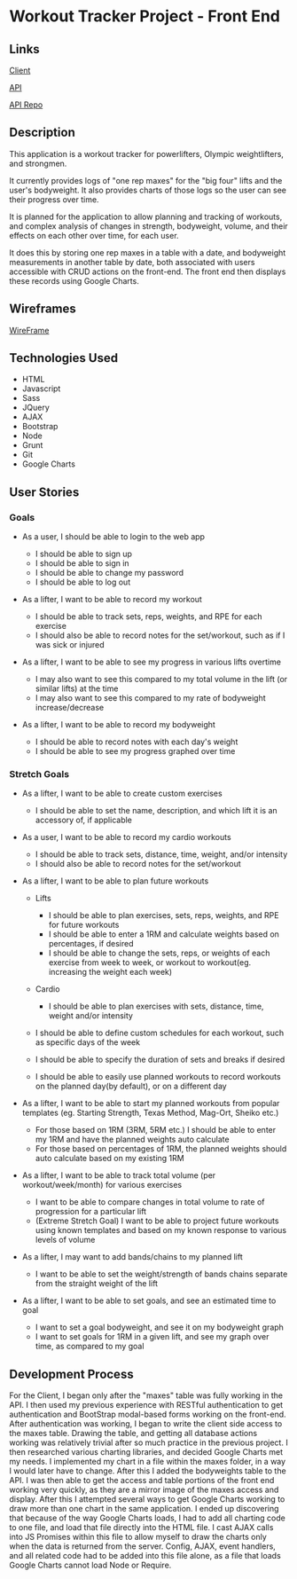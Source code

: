 # Workout Tracker Project - Front End

## Links

[Client](https://zclark0625.github.io/tracker-project-client/)

[API](https://infinite-coast-74819.herokuapp.com/)

[API Repo](https://github.com/zclark0625/tracker-project-api)

## Description

This application is a workout tracker for powerlifters, Olympic weightlifters, and strongmen. 

It currently provides logs of "one rep maxes" for the "big four" lifts and the user's bodyweight. It also provides charts of those logs so the user can see their progress over time. 

It is planned for the application to allow planning and tracking of workouts, and complex analysis of changes in strength, bodyweight, volume, and their effects on each other over time, for each user.

It does this by storing one rep maxes in a table with a date, and bodyweight measurements in another table by date, both associated with users accessible with CRUD actions on the front-end. The front end then displays these records using Google Charts.

## Wireframes

[WireFrame](images/Project-2-Wireframe.png)

## Technologies Used

- HTML
- Javascript
- Sass
- JQuery
- AJAX
- Bootstrap
- Node
- Grunt
- Git
- Google Charts

## User Stories

### Goals
- As a user, I should be able to login to the web app
    - I should be able to sign up
    - I should be able to sign in
    - I should be able to change my password
    - I should be able to log out

- As a lifter, I want to be able to record my workout
    - I should be able to track sets, reps, weights, and RPE for each exercise
    - I should also be able to record notes for the set/workout, such as if I was sick or injured

- As a lifter, I want to be able to see my progress in various lifts overtime
    - I may also want to see this compared to my total volume in the lift (or similar lifts) at the time
    - I may also want to see this compared to my rate of bodyweight increase/decrease

- As a lifter, I want to be able to record my bodyweight
    - I should be able to record notes with each day's weight
    - I should be able to see my progress graphed over time

### Stretch Goals

- As a lifter, I want to be able to create custom exercises
    - I should be able to set the name, description, and which lift it is an accessory of, if applicable

- As a user, I want to be able to record my cardio workouts
    - I should be able to track sets, distance, time, weight, and/or intensity
    - I should also be able to record notes for the set/workout

- As a lifter, I want to be able to plan future workouts
    - Lifts
        - I should be able to plan exercises, sets, reps, weights, and RPE for future workouts
        - I should be able to enter a 1RM and calculate weights based on percentages, if desired
        - I should be able to change the sets, reps, or weights of each exercise from week to week, or workout to workout(eg. increasing the weight each week)

    - Cardio
        - I should be able to plan exercises with sets, distance, time, weight and/or intensity
    
    - I should be able to define custom schedules for each workout, such as specific days of the week
    - I should be able to specify the duration of sets and breaks if desired
    - I should be able to easily use planned workouts to record workouts on the planned day(by default), or on a different day

- As a lifter, I want to be able to start my planned workouts from popular templates (eg. Starting Strength, Texas Method, Mag-Ort, Sheiko etc.)
    - For those based on 1RM (3RM, 5RM etc.) I should be able to enter my 1RM and have the planned weights auto calculate
    - For those based on percentages of 1RM, the planned weights should auto calculate based on my existing 1RM

- As a lifter, I want to be able to track total volume (per workout/week/month) for various exercises
    - I want to be able to compare changes in total volume to rate of progression for a particular lift
    - (Extreme Stretch Goal) I want to be able to project future workouts using known templates and based on my known response to various levels of volume

- As a lifter, I may want to add bands/chains to my planned lift
    - I want to be able to set the weight/strength of bands chains separate from the straight weight of the lift

- As a lifter, I want to be able to set goals, and see an estimated time to goal
    - I want to set a goal bodyweight, and see it on my bodyweight graph
    - I want to set goals for 1RM in a given lift, and see my graph over time, as compared to my goal

## Development Process

For the Client, I began only after the "maxes" table was fully working in the API. I then used my previous experience with RESTful authentication to get authentication and BootStrap modal-based forms working on the front-end. After authentication was working, I began to write the client side access to the maxes table. Drawing the table, and getting all database actions working was relatively trivial after so much practice in the previous project. I then researched various charting libraries, and decided Google Charts met my needs. I implemented my chart in a file within the maxes folder, in a way I would later have to change. After this I added the bodyweights table to the API. I was then able to get the access and table portions of the front end working very quickly, as they are a mirror image of the maxes access and display. After this I attempted several ways to get Google Charts working to draw more than one chart in the same application. I ended up discovering that because of the way Google Charts loads, I had to add all charting code to one file, and load that file directly into the HTML file. I cast AJAX calls into JS Promises within this file to allow myself to draw the charts only when the data is returned from the server. Config, AJAX, event handlers, and all related code had to be added into this file alone, as a file that loads Google Charts cannot load Node or Require.